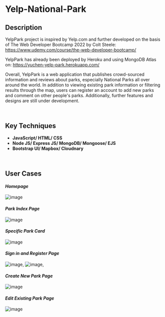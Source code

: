 # Yelp-National-Park

## Description

YelpPark project is inspired by Yelp.com and further developed on the basis of The Web Developer Bootcamp 2022 by Colt Steele: https://www.udemy.com/course/the-web-developer-bootcamp/

YelpPark has already been deployed by Heroku and using MongoDB Atlas on: https://yuchen-yelp-park.herokuapp.com/

Overall, YelpPark is a web application that publishes crowd-sourced information and reviews about parks, especially National Parks all over around the world. In addition to viewing existing park information or filtering results through the map, users can register an account to add new parks and comment on other people's parks. Additionally, further features and designs are still under development.  


<br />
 
## Key Techniques

* **JavaScript/ HTML/ CSS**
* **Node JS/ Express JS/ MongoDB/ Mongoose/ EJS**
* **Bootstrap UI/ Mapbox/ Cloudnary**

<br />

## User Cases

#### *Homepage*
![image](https://user-images.githubusercontent.com/107600887/184047269-9630c1e1-d804-4c38-8d73-da94eb42f1a3.png)

#### *Park Index Page*
![image](https://user-images.githubusercontent.com/107600887/184162548-3d65985e-5c62-494f-982c-38dfda3bba3e.png)


#### *Specific Park Card*
![image](https://user-images.githubusercontent.com/107600887/184162108-034b5b93-ba7a-43b9-8d40-da6ffd2dcdd1.png)

#### *Sign in and Register Page*
![image](https://user-images.githubusercontent.com/107600887/184162753-8604cd31-e3c1-4836-9694-ae33e4ca49cf.png), 
![image](https://user-images.githubusercontent.com/107600887/184162753-8604cd31-e3c1-4836-9694-ae33e4ca49cf.png), 

#### *Create New Park Page*
![image](https://user-images.githubusercontent.com/107600887/184163079-3fb819c2-d721-4cf1-8759-19e227db870d.png)

#### *Edit Existing Park Page*
![image](https://user-images.githubusercontent.com/107600887/184164359-f637a358-4f7a-4706-a25c-41b4c666df65.png)


